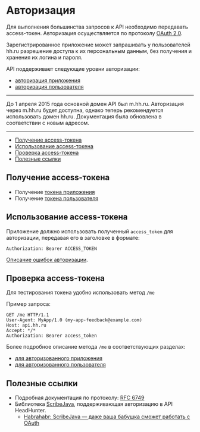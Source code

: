 # Авторизация

Для выполнения большинства запросов к API необходимо передавать access-токен.
Авторизация осуществляется по протоколу [OAuth 2.0](#links).

Зарегистрированное приложение может запрашивать у пользователей hh.ru
разрешение доступа к их персональным данным, без получения и хранения их
логина и пароля.

API поддерживает следующие уровни авторизации:
* [авторизация приложения](authorization_for_application.md)
* [авторизация пользователя](authorization_for_user.md)

---

До 1 апреля 2015 года основной домен API был m.hh.ru. Авторизация через m.hh.ru
будет доступна, однако теперь рекомендуется использовать домен hh.ru.
Документация была обновлена в соответствии с новым адресом.

---

* [Получение access-токена](#get-access_token)
* [Использование access-токена](#use-access_token)
* [Проверка access-токена](#check-access_token)
* [Полезные ссылки](#links)

<a name="get-access_token"></a>
## Получение access-токена

* Получение [токена приложения](authorization_for_application.md#get-client-auth)
* Получение [токена пользователя](authorization_for_user.md#get-auth)

<a name="use-access_token"></a>
## Использование access-токена

Приложение должно использовать полученный `access_token` для авторизации,
передавая его в заголовке в формате:

```Authorization: Bearer ACCESS_TOKEN```

[Описание ошибок авторизации](errors.md#oauth).

<a name="check-access_token"></a>
## Проверка access-токена

Для тестирования токена удобно использовать метод `/me`

Пример запроса:

```http
GET /me HTTP/1.1
User-Agent: MyApp/1.0 (my-app-feedback@example.com)
Host: api.hh.ru
Accept: */*
Authorization: Bearer access_token
```

Более подробное описание метода `/me` в соответствующих разделах:
* [для авторизованного приложения](me.md#application-info)
* [для авторизованного пользователя](me.md#user-info)

<a name="links"></a>
## Полезные ссылки

* Подробная документация по протоколу: [RFC 6749](http://tools.ietf.org/html/rfc6749)
* Библиотека [ScribeJava](https://github.com/scribejava/scribejava),
  поддерживающая авторизацию в API HeadHunter.
  * [Habrahabr: ScribeJava — даже ваша бабушка сможет работать с OAuth](https://habrahabr.ru/company/hh/blog/278957/)